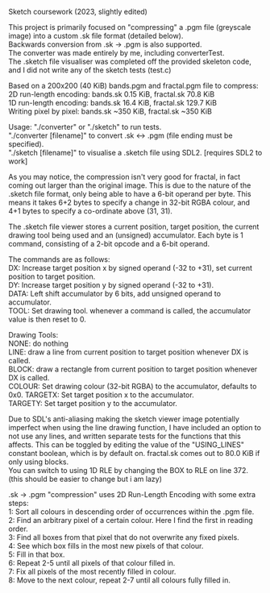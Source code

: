Sketch coursework (2023, slightly edited)

This project is primarily focused on "compressing" a .pgm file (greyscale image) into a custom .sk file format (detailed below).  
Backwards conversion from .sk -> .pgm is also supported.  
The converter was made entirely by me, including converterTest.  
The .sketch file visualiser was completed off the provided skeleton code, and I did not write any of the sketch tests (test.c)

Based on a 200x200 (40 KiB) bands.pgm and fractal.pgm file to compress:  
2D run-length encoding: bands.sk 0.15 KiB, fractal.sk 70.8 KiB  
1D run-length encoding: bands.sk 16.4 KiB, fractal.sk 129.7 KiB  
Writing pixel by pixel: bands.sk ~350 KiB, fractal.sk ~350 KiB

Usage:
"./converter" or "./sketch" to run tests.   
"./converter [filename]" to convert .sk <-> .pgm (file ending must be specified).  
"./sketch [filename]" to visualise a .sketch file using SDL2. [requires SDL2 to work]

As you may notice, the compression isn't very good for fractal, in fact coming out larger than the original image. This is due to the nature of the .sketch file format, only being able to have a 6-bit operand per byte. This means it takes 6+2 bytes to specify a change in 32-bit RGBA colour, and 4+1 bytes to specify a co-ordinate above (31, 31). 

The .sketch file viewer stores a current position, target position, the current drawing tool being used and an (unsigned) accumulator. Each byte is 1 command, consisting of a 2-bit opcode and a 6-bit operand. 

The commands are as follows:  
DX: Increase target position x by signed operand (-32 to +31), set current position to target position.  
DY: Increase target position y by signed operand (-32 to +31).  
DATA: Left shift accumulator by 6 bits, add unsigned operand to accumulator.  
TOOL: Set drawing tool.
whenever a command is called, the accumulator value is then reset to 0.

Drawing Tools:   
NONE: do nothing  
LINE: draw a line from current position to target position whenever DX is called.  
BLOCK: draw a rectangle from current position to target position whenever DX is called.  
COLOUR: Set drawing colour (32-bit RGBA) to the accumulator, defaults to 0x0. 
TARGETX: Set target position x to the accumulator.  
TARGETY: Set target position y to the accumulator.  

Due to SDL's anti-aliasing making the sketch viewer image potentially imperfect when using the line drawing function, I have included an option to not use any 
lines, and written separate tests for the functions that this affects. This can be toggled by editing the value of the "USING_LINES" constant boolean, which is by default on. fractal.sk comes out to 80.0 KiB if only using blocks.  
You can switch to using 1D RLE by changing the BOX to RLE on line 372. (this should be easier to change but i am lazy)

.sk -> .pgm "compression" uses 2D Run-Length Encoding with some extra steps:  
1: Sort all colours in descending order of occurrences within the .pgm file.  
2: Find an arbitrary pixel of a certain colour. Here I find the first in reading order.  
3: Find all boxes from that pixel that do not overwrite any fixed pixels.  
4: See which box fills in the most new pixels of that colour.  
5: Fill in that box.  
6: Repeat 2-5 until all pixels of that colour filled in.   
7: Fix all pixels of the most recently filled in colour.  
8: Move to the next colour, repeat 2-7 until all colours fully filled in.  


